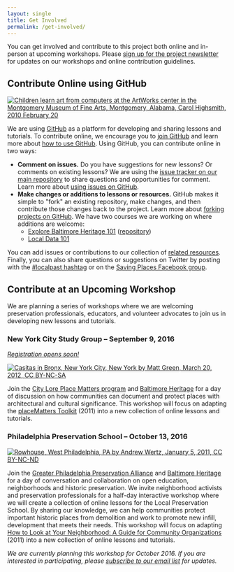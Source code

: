 ```yaml
---
layout: single
title: Get Involved
permalink: /get-involved/
---
```


You can get involved and contribute to this project both online and in-person at upcoming workshops. Please [sign up for the project newsletter](http://tinyletter.com/localpreservation) for updates on our workshops and online contribution guidelines.

## Contribute Online using GitHub

[![Children learn art from computers at the ArtWorks center in the Montgomery Museum of Fine Arts, Montgomery, Alabama, Carol Highsmith, 2010 February 20](http://cdn.loc.gov/service/pnp/highsm/05600/05607v.jpg)](http://www.loc.gov/pictures/item/2010646348/)

We are using [GitHub](http://github.com) as a platform for developing and sharing lessons and tutorials. To contribute online, we encourage you to [join GitHub](https://github.com/join) and learn more about [how to use GitHub](http://readwrite.com/2013/09/30/understanding-github-a-journey-for-beginners-part-1/). Using GitHub, you can contribute online in two ways:

- **Comment on issues.** Do you have suggestions for new lessons? Or comments on existing lessons? We are using the [issue tracker on our main repository](https://github.com/localpreservation/localpreservation.github.io/issues) to share questions and opportunities for comment. Learn more about [using issues on GitHub](https://guides.github.com/features/issues/).
- **Make changes or additions to lessons or resources.** GitHub makes it simple to "fork" an existing repository, make changes, and then contribute those changes back to the project. Learn more about [forking projects on GitHub](https://guides.github.com/activities/forking/). We have two courses we are working on where additions are welcome:
   - [Explore Baltimore Heritage 101](http://baltimoreheritage.github.io/explore-101/) ([repository](github.com/baltimoreheritage/explore-101))
   - [Local Data 101](https://github.com/localpreservation/localdata101)

You can add issues or contributions to our collection of [related resources](https://github.com/localpreservation/resources). Finally, you can also share questions or suggestions on Twitter by posting with the [#localpast hashtag](https://twitter.com/hashtag/localpast?src=hash) or on the [Saving Places Facebook group](https://www.facebook.com/groups/savingplaces/).

## Contribute at an Upcoming Workshop

We are planning a series of workshops where we are welcoming preservation professionals, educators, and volunteer advocates to join us in developing new lessons and tutorials.

### New York City Study Group – September 9, 2016

_[Registration opens soon!](https://www.eventbrite.com/e/local-preservation-school-new-york-city-study-group-tickets-26380299185)_

[![Casitas in Bronx, New York City, New York by Matt Green, March 20, 2012, CC BY-NC-SA](https://c1.staticflickr.com/7/6034/7001608703_21740ccc57_b.jpg)](https://www.flickr.com/photos/imjustwalkin/7001608703/)

Join the [City Lore Place Matters program](http://placematters.net/) and [Baltimore Heritage](http://baltimoreheritage.org/) for a day of discussion on how communities can document and protect places with architectural and cultural significance. This workshop will focus on adapting the [placeMatters Toolkit](http://placematters.net/node/13) (2011) into a new collection of online lessons and tutorials.

### Philadelphia Preservation School – October 13, 2016

[![Rowhouse, West Philadelphia, PA by Andrew Wertz, January 5, 2011, CC BY-NC-ND](https://c2.staticflickr.com/6/5208/5339096182_0ab230cef2_b.jpg)](https://www.flickr.com/photos/awertz/5339096182/)

Join the [Greater Philadelphia Preservation Alliance](http://www.preservationalliance.com/) and [Baltimore Heritage](http://baltimoreheritage.org/) for a day of conversation and collaboration on open education, neighborhoods and historic preservation. We invite neighborhood activists and preservation professionals for a half-day interactive workshop where we will create a collection of online lessons for the Local Preservation School. By sharing our knowledge, we can help communities protect important historic places from demolition and work to promote new infill, development that meets their needs. This workshop will focus on adapting [How to Look at Your Neighborhood: A Guide for Community Organizations](http://www.preservationalliance.com/files/HowToLook_Final2011.pdf) (2011) into a new collection of online lessons and tutorials.

_We are currently planning this workshop for October 2016. If you are interested in participating, please [subscribe to our email list](http://tinyletter.com/localpreservation) for updates._
